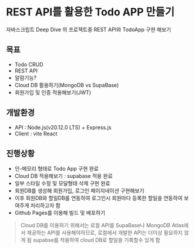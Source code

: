 # REST API를 활용한 Todo APP 만들기

자바스크립트 Deep Dive 의 프로젝트중 REST API와 TodoApp 구현 해보기

## 목표

- Todo CRUD
- REST API
- 알람기능?
- Cloud DB 활용하기(MongoDB vs SupaBase)
- 회원가입 및 인증 적용해보기(JWT)

## 개발환경

- API : Node.js(v20.12.0 LTS) + Express.js
- Client : vite React

## 진행상황

- 인-메모리 형태로 Todo App 구현 완료
- Cloud DB 적용해보기 : supabase 적용 완료
- 일부 스타일 수정 및 모달형태 삭제 구현 완료
- 회원DB를 생성해 회원가입, 로그인 페이지네이션 구현해보기
- 이후 회원DB와 할일DB를 연동하여 로그인시 회원마다 등록한 할일을 연동하여 보여주게 처리하고자 함
- Github Pages를 이용해 빌드 및 배포하기

> Cloud DB를 이용하기 위해서는 로컬 API를 SupaBase나 MongoDB Atlas에서 제공하는 API를 사용해야하므로, 로컬에서 개발한 API는 더이상 필요하지 않게 됨
> supabse를 적용하여 cloud DB로 할일을 기록할수 있게 함
